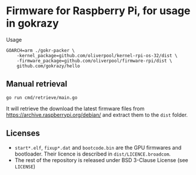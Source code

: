 # Firmware for Raspberry Pi, for usage in gokrazy

Usage

```
GOARCH=arm ./gokr-packer \
    -kernel_package=github.com/oliverpool/kernel-rpi-os-32/dist \
    -firmware_package=github.com/oliverpool/firmware-rpi/dist \
    github.com/gokrazy/hello
```

## Manual retrieval

```
go run cmd/retrieve/main.go
```

It will retrieve the download the latest firmware files from https://archive.raspberrypi.org/debian/ and extract them to the `dist` folder.

## Licenses

- `start*.elf`, `fixup*.dat` and `bootcode.bin` are the GPU firmwares and bootloader. Their licence is described in `dist/LICENCE.broadcom`.
- The rest of the repository is released under BSD 3-Clause License (see `LICENSE`)
